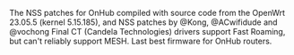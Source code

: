 The NSS patches for OnHub compiled with source code from the OpenWrt 23.05.5 (kernel 5.15.185), and NSS patches by @Kong, @ACwifidude and @vochong
Final CT (Candela Technologies) drivers support Fast Roaming, but can't reliably support MESH.  Last best firmware for OnHub routers.

